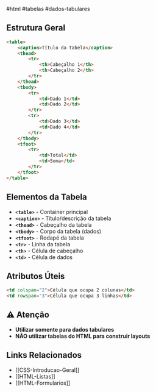 #html #tabelas #dados-tabulares

## Estrutura Geral
```html
<table>
    <caption>Título da tabela</caption>
    <thead>
        <tr>
            <th>Cabeçalho 1</th>
            <th>Cabeçalho 2</th>
        </tr>
    </thead>
    <tbody>
        <tr>
            <td>Dado 1</td>
            <td>Dado 2</td>
        </tr>
        <tr>
            <td>Dado 3</td>
            <td>Dado 4</td>
        </tr>
    </tbody>
    <tfoot>
        <tr>
            <td>Total</td>
            <td>Soma</td>
        </tr>
    </tfoot>
</table>
```

## Elementos da Tabela
- **`<table>`** - Container principal
- **`<caption>`** - Título/descrição da tabela
- **`<thead>`** - Cabeçalho da tabela
- **`<tbody>`** - Corpo da tabela (dados)
- **`<tfoot>`** - Rodapé da tabela
- **`<tr>`** - Linha da tabela
- **`<th>`** - Célula de cabeçalho
- **`<td>`** - Célula de dados

## Atributos Úteis
```html
<td colspan="2">Célula que ocupa 2 colunas</td>
<td rowspan="3">Célula que ocupa 3 linhas</td>
```

## ⚠️ Atenção
- **Utilizar somente para dados tabulares**
- **NÃO utilizar tabelas do HTML para construir layouts**

## Links Relacionados
- [[CSS-Introducao-Geral]]
- [[HTML-Listas]]
- [[HTML-Formularios]]
